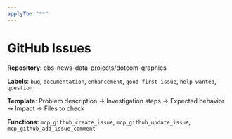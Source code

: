 ```yaml
---
applyTo: "**"
---
```


# GitHub Issues

**Repository**: cbs-news-data-projects/dotcom-graphics

**Labels**: `bug`, `documentation`, `enhancement`, `good first issue`, `help wanted`, `question`

**Template**: Problem description → Investigation steps → Expected behavior → Impact → Files to check

**Functions**: `mcp_github_create_issue`, `mcp_github_update_issue`, `mcp_github_add_issue_comment`
